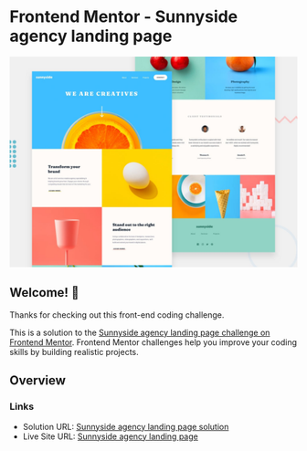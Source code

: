 # Frontend Mentor - Sunnyside agency landing page

![Design preview for the Sunnyside agency landing page coding challenge](./design/desktop-preview.jpg)

## Welcome! 👋

Thanks for checking out this front-end coding challenge.

This is a solution to the [Sunnyside agency landing page challenge on Frontend Mentor](https://www.frontendmentor.io/challenges/sunnyside-agency-landing-page-7yVs3B6ef). Frontend Mentor challenges help you improve your coding skills by building realistic projects.

## Overview

### Links

- Solution URL: [Sunnyside agency landing page solution](https://www.frontendmentor.io/solutions/sunnyside-agency-landing-page-dtH7bbdTb)
- Live Site URL: [Sunnyside agency landing page](https://sunnyside-agency-landing-page-rw.netlify.app/)
